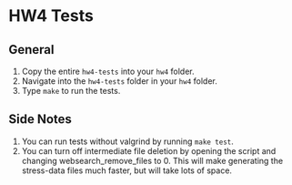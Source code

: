 # HW4 Tests

## General

1. Copy the entire `hw4-tests` into your `hw4` folder.
2. Navigate into the `hw4-tests` folder in your `hw4` folder.
3. Type `make` to run the tests.

## Side Notes

1. You can run tests without valgrind by running `make test`.
2. You can turn off intermediate file deletion by opening the script and changing websearch_remove_files to 0. This will make generating the stress-data files much faster, but will take lots of space. 
